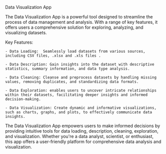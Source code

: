Data Visualization App

The Data Visualization App is a powerful tool designed to streamline the process of data management and analysis. With a range of key features, it offers users a comprehensive solution for exploring, analyzing, and visualizing datasets.

Key Features:

    - Data Loading:  Seamlessly load datasets from various sources, including CSV files, .xlsx and .xls files .

    - Data Description: Gain insights into the dataset with descriptive statistics, summary information, and data type analysis.
   
    - Data Cleaning: Cleanse and preprocess datasets by handling missing values, removing duplicates, and standardizing data formats.
  
    - Data Exploration: enables users to uncover intricate relationships within their datasets, facilitating deeper insights and informed decision-making.
   
    - Data Visualization: Create dynamic and informative visualizations, such as charts, graphs, and plots, to effectively communicate data insights.
   
The Data Visualization App empowers users to make informed decisions by providing intuitive tools for data loading, description, cleaning, exploration, and visualization. Whether you're a data analyst, scientist, or enthusiast, this app offers a user-friendly platform for comprehensive data analysis and visualization.
